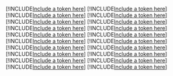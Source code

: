 [!INCLUDE[Include a token here](refs1521452534849/r1.md)]
[!INCLUDE[Include a token here](refs1521452534849/r2.md)]
[!INCLUDE[Include a token here](refs1521452534849/r3.md)]
[!INCLUDE[Include a token here](refs1521452534849/r4.md)]
[!INCLUDE[Include a token here](refs1521452534849/r5.md)]
[!INCLUDE[Include a token here](refs1521452534849/r6.md)]
[!INCLUDE[Include a token here](refs1521452534849/r7.md)]
[!INCLUDE[Include a token here](refs1521452534849/r8.md)]
[!INCLUDE[Include a token here](refs1521452534849/r9.md)]
[!INCLUDE[Include a token here](refs1521452534849/r10.md)]
[!INCLUDE[Include a token here](refs1521452534849/r11.md)]
[!INCLUDE[Include a token here](refs1521452534849/r12.md)]
[!INCLUDE[Include a token here](refs1521452534849/r13.md)]
[!INCLUDE[Include a token here](refs1521452534849/r14.md)]
[!INCLUDE[Include a token here](refs1521452534849/r15.md)]
[!INCLUDE[Include a token here](refs1521452534849/r16.md)]
[!INCLUDE[Include a token here](refs1521452534849/r17.md)]
[!INCLUDE[Include a token here](refs1521452534849/r18.md)]
[!INCLUDE[Include a token here](refs1521452534849/r19.md)]
[!INCLUDE[Include a token here](refs1521452534849/r20.md)]